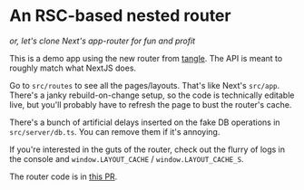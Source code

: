 # An RSC-based nested router

*or, let's clone Next's app-router for fun and profit*

This is a demo app using the new router from [tangle](https://github.com/lubieowoce/tangle). The API is meant to roughly match what NextJS does.

Go to `src/routes` to see all the pages/layouts. That's like Next's `src/app`. There's a janky rebuild-on-change setup, so the code is technically editable live, but you'll probably have to refresh the page to bust the router's cache.

There's a bunch of artificial delays inserted on the fake DB operations in `src/server/db.ts`. You can remove them if it's annoying.

If you're interested in the guts of the router, check out the flurry of logs in the console and `window.LAYOUT_CACHE` / `window.LAYOUT_CACHE_S`.

The router code is in [this PR](https://github.com/lubieowoce/tangle/pull/1).